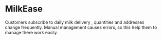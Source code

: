 # MilkEase
Customers subscribe to daily milk delivery , quantities and addresses change frequently. Manual management causes errors, so this help them to manage there work easily.
